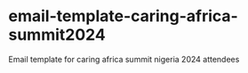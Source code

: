 # email-template-caring-africa-summit2024
Email template for caring africa summit nigeria 2024 attendees
